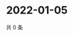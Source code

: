 # 2022-01-05

共 0 条

<!-- BEGIN WEIBO -->
<!-- 最后更新时间 Wed Jan 05 2022 20:25:35 GMT+0800 (China Standard Time) -->

<!-- END WEIBO -->
